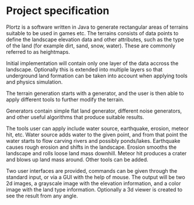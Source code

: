 # Project specification

Plortz is a software written in Java to generate rectangular areas of terrains suitable to be used in games etc. The terrains consists of data points to define the landscape elevation data and other attributes, such as the type of the land (for example dirt, sand, snow, water). These are commonly referred to as heightmaps.

Initial implementation will contain only one layer of the data accross the landscape. Optionally this is extended into multiple layers so that underground land formation can be taken into account when applying tools and physics simulation.

The terrain generation starts with a generator, and the user is then able to apply different tools to further modify the terrain.

Generators contain simple flat land generator, different noise generators, and other useful algorithms that produce suitable results.

The tools user can apply include water source, earthquake, erosion, meteor hit, etc. Water source adds water to the given point, and from that point the water starts to flow carving rivers and possibly ponds/lakes. Earthquake causes rough erosion and shifts in the landscape. Erosion smooths the landscape and rolls loose land mass downhill. Meteor hit produces a crater and blows up land mass around. Other tools can be added.

Two user interfaces are provided, commands can be given through the standard input, or via a GUI with the help of mouse. The output will be two 2d images, a grayscale image with the elevation information, and a color image with the land type information. Optionally a 3d viewer is created to see the result from any angle.
